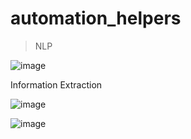 ﻿# automation_helpers



> NLP


![image](https://user-images.githubusercontent.com/25777689/198341111-f0039da0-34f5-4e08-8a9a-ed46f54b7327.png)


Information Extraction 

![image](https://user-images.githubusercontent.com/25777689/198038009-b8720ee7-e03e-4f09-8365-92091e7ec238.png)


![image](https://user-images.githubusercontent.com/25777689/198045384-6607e7e9-40b7-4f06-bb55-cea3469de0f9.png)





